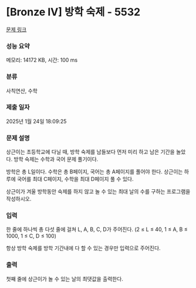 # [Bronze IV] 방학 숙제 - 5532 

[문제 링크](https://www.acmicpc.net/problem/5532) 

### 성능 요약

메모리: 14172 KB, 시간: 100 ms

### 분류

사칙연산, 수학

### 제출 일자

2025년 1월 24일 18:09:25

### 문제 설명

<p>상근이는 초등학교에 다닐 때, 방학 숙제를 남들보다 먼저 미리 하고 남은 기간을 놀았다. 방학 숙제는 수학과 국어 문제 풀기이다.</p>

<p>방학은 총 L일이다. 수학은 총 B페이지, 국어는 총 A페이지를 풀어야 한다. 상근이는 하루에 국어를 최대 C페이지, 수학을 최대 D페이지 풀 수 있다.</p>

<p>상근이가 겨울 방학동안 숙제를 하지 않고 놀 수 있는 최대 날의 수를 구하는 프로그램을 작성하시오.</p>

### 입력 

 <p>한 줄에 하나씩 총 다섯 줄에 걸쳐 L, A, B, C, D가 주어진다. (2 ≤ L ≤ 40, 1 ≤ A, B ≤ 1000, 1 ≤ C, D ≤ 100)</p>

<p>항상 방학 숙제를 방학 기간내에 다 할 수 있는 경우만 입력으로 주어진다.</p>

### 출력 

 <p>첫째 줄에 상근이가 놀 수 있는 날의 최댓값을 출력한다.</p>

